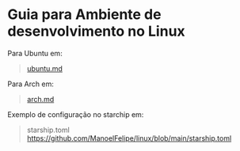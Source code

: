 # Guia para Ambiente de desenvolvimento no Linux

Para Ubuntu em: 
> [ubuntu.md](/ubuntu.md)

Para Arch em: 
> [arch.md](/arch.md)

Exemplo de configuração no starchip em: 
> starship.toml <https://github.com/ManoelFelipe/linux/blob/main/starship.toml>